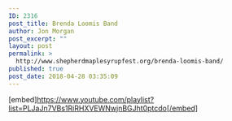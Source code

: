 ```yaml
---
ID: 2316
post_title: Brenda Loomis Band
author: Jon Morgan
post_excerpt: ""
layout: post
permalink: >
  http://www.shepherdmaplesyrupfest.org/brenda-loomis-band/
published: true
post_date: 2018-04-28 03:35:09
---
```

[embed]https://www.youtube.com/playlist?list=PLJaJn7VBs1RiRHXVEWNwjnBGJht0ptcdo[/embed]
